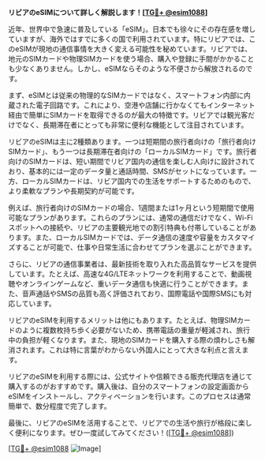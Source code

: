 **リビアのeSIMについて詳しく解説します！[[TG💪+ @esim1088](https://t.me/s/esim1088)]**

近年、世界中で急速に普及している「eSIM」。日本でも徐々にその存在感を増していますが、海外ではすでに多くの国で利用されています。特にリビアでは、このeSIMが現地の通信事情を大きく変える可能性を秘めています。リビアでは、地元のSIMカードや物理SIMカードを使う場合、購入や登録に手間がかかることも少なくありません。しかし、eSIMならそのような不便さから解放されるのです。

まず、eSIMとは従来の物理的なSIMカードではなく、スマートフォン内部に内蔵された電子回路です。これにより、空港や店舗に行かなくてもインターネット経由で簡単にSIMカードを取得できるのが最大の特徴です。リビアでは観光客だけでなく、長期滞在者にとっても非常に便利な機能として注目されています。

リビアのeSIMは主に2種類あります。一つは短期間の旅行者向けの「旅行者向けSIMカード」、もう一つは長期滞在者向けの「ローカルSIMカード」です。旅行者向けのSIMカードは、短い期間でリビア国内の通信を楽しむ人向けに設計されており、基本的には一定のデータ量と通話時間、SMSがセットになっています。一方、ローカルSIMカードは、リビア国内での生活をサポートするためのもので、より柔軟なプランや長期契約が可能です。

例えば、旅行者向けのSIMカードの場合、1週間または1ヶ月という短期間で使用可能なプランがあります。これらのプランには、通常の通信だけでなく、Wi-Fiスポットへの接続や、リビアの主要観光地での割引特典も付帯していることがあります。また、ローカルSIMカードでは、データ通信の速度や容量をカスタマイズすることが可能で、仕事や日常生活に合わせてプランを選ぶことができます。

さらに、リビアの通信事業者は、最新技術を取り入れた高品質なサービスを提供しています。たとえば、高速な4G/LTEネットワークを利用することで、動画視聴やオンラインゲームなど、重いデータ通信も快適に行うことができます。また、音声通話やSMSの品質も高く評価されており、国際電話や国際SMSにも対応しています。

リビアのeSIMを利用するメリットは他にもあります。たとえば、物理SIMカードのように複数枚持ち歩く必要がないため、携帯電話の重量が軽減され、旅行中の負担が軽くなります。また、現地のSIMカードを購入する際の煩わしさも解消されます。これは特に言葉がわからない外国人にとって大きな利点と言えます。

リビアのeSIMを利用する際には、公式サイトや信頼できる販売代理店を通じて購入するのがおすすめです。購入後は、自分のスマートフォンの設定画面からeSIMをインストールし、アクティベーションを行います。このプロセスは通常簡単で、数分程度で完了します。

最後に、リビアのeSIMを活用することで、リビアでの生活や旅行が格段に楽しく便利になります。ぜひ一度試してみてください！([[TG💪+ @esim1088](https://t.me/s/esim1088)])

[[TG💪+ @esim1088](https://t.me/s/esim1088) ![Image](https://i.postimg.cc/Y0z9fWf4/image.png)]